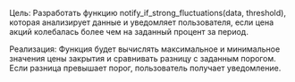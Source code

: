 Цель:
 Разработать функцию notify_if_strong_fluctuations(data, threshold), которая анализирует данные и уведомляет пользователя,
если цена акций колебалась более чем на заданный процент за период.

Реализация:
Функция будет вычислять максимальное и минимальное значения цены закрытия и сравнивать разницу с заданным порогом. 
Если разница превышает порог, пользователь получает уведомление.


